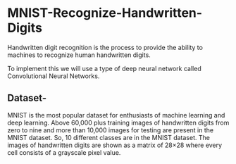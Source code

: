 # MNIST-Recognize-Handwritten-Digits

Handwritten digit recognition is the process to provide the ability to machines to recognize human handwritten digits.

To implement this we will use a type of deep neural network called Convolutional Neural Networks.

## Dataset-
MNIST is the most popular dataset for enthusiasts of machine learning and deep learning. Above 60,000 plus training images of handwritten digits from zero to nine and more than 10,000 images for testing are present in the MNIST dataset. So, 10 different classes are in the MNIST dataset. The images of handwritten digits are shown as a matrix of 28×28 where every cell consists of a grayscale pixel value.
